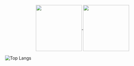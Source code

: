 <p align="center">
   <a href="https://github.com/fekenzofugi">
   <img align="center" height="150px" src="https://github-readme-stats.vercel.app/api?username=fekenzofugi&show_icons=true&theme=dark&line_height=25&include_all_commits=true"/>
   </a>

   <a href="https://github.com/fekenzofugi">
      <img align="center" height="150px" src="https://github-readme-streak-stats.herokuapp.com/?user=fekenzofugi&theme=dark&line_height=33"/>
   </a>

   ![Top Langs](https://github-readme-stats.vercel.app/api/top-langs/?username=anuraghazra&layout=compact&theme=dark)   
      
</p>

   



